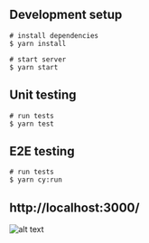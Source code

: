 ## Development setup

```batch
# install dependencies
$ yarn install

# start server
$ yarn start
```

## Unit testing

```batch
# run tests
$ yarn test
```

## E2E testing

```batch
# run tests
$ yarn cy:run
```

## http://localhost:3000/

![alt text](https://gist.githubusercontent.com/mejiaej/8f5181e4ccb5d8dbd3020d7113f088cc/raw/31136f900afe99375f7c194f30c8eefa0d5ed4b2/news-feed.PNG?raw=true)

